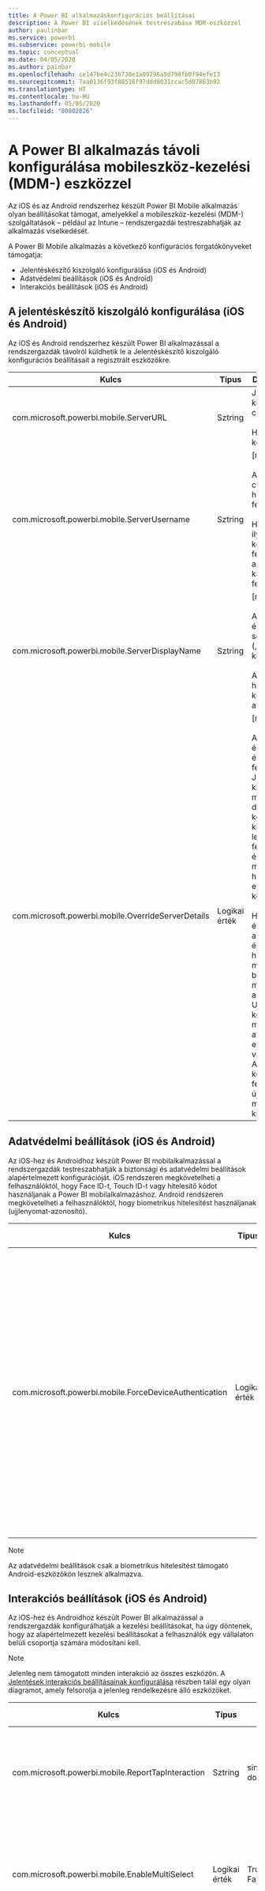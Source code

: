 ```yaml
---
title: A Power BI alkalmazáskonfigurációs beállításai
description: A Power BI viselkedésének testreszabása MDM-eszközzel
author: paulinbar
ms.service: powerbi
ms.subservice: powerbi-mobile
ms.topic: conceptual
ms.date: 04/05/2020
ms.author: painbar
ms.openlocfilehash: ce147be4c23b738e1a09296a5d798fb0f94efe13
ms.sourcegitcommit: 7aa0136f93f88516f97ddd8031ccac5d07863b92
ms.translationtype: HT
ms.contentlocale: hu-HU
ms.lasthandoff: 05/05/2020
ms.locfileid: "80802026"
---
```

# <a name="remotely-configure-power-bi-app-using-mobile-device-management-mdm-tool"></a>A Power BI alkalmazás távoli konfigurálása mobileszköz-kezelési (MDM-) eszközzel

Az iOS és az Android rendszerhez készült Power BI Mobile alkalmazás olyan beállításokat támogat, amelyekkel a mobileszköz-kezelési (MDM-) szolgáltatások – például az Intune – rendszergazdái testreszabhatják az alkalmazás viselkedését.

A Power BI Mobile alkalmazás a következő konfigurációs forgatókönyveket támogatja:

* Jelentéskészítő kiszolgáló konfigurálása (iOS és Android)
* Adatvédelmi beállítások (iOS és Android)
* Interakciós beállítások (iOS és Android)

## <a name="report-server-configuration-ios-and-android"></a>A jelentéskészítő kiszolgáló konfigurálása (iOS és Android)

Az iOS és Android rendszerhez készült Power BI alkalmazással a rendszergazdák távolról küldhetik le a Jelentéskészítő kiszolgáló konfigurációs beállításait a regisztrált eszközökre.

| Kulcs | Típus | Description (Leírás) |
|---|---|---|
| com.microsoft.powerbi.mobile.ServerURL | Sztring | Jelentéskészítő kiszolgáló URL-címe.<br><br>Http/https-sel kell kezdődnie.|
| com.microsoft.powerbi.mobile.ServerUsername | Sztring | [nem kötelező]<br><br>A kiszolgálóhoz való csatlakozáshoz használandó felhasználónév.<br><br>Ha még nem létezik ilyen, az alkalmazás kérni fogja a felhasználót, hogy adja meg a kapcsolathoz a felhasználónevet.|
| com.microsoft.powerbi.mobile.ServerDisplayName | Sztring | [nem kötelező]<br><br>Az alapértelmezett érték „Report server” („Jelentéskészítő kiszolgáló”)<br><br>Az alkalmazásban használt rövid név a kiszolgáló azonosítására. |
| com.microsoft.powerbi.mobile.OverrideServerDetails | Logikai érték | [nem kötelező]<br><br>Az alapértelmezett érték True (Igaz). Ha értéke True (Igaz), felülbírálja a Jelentéskészítő kiszolgálónak a mobileszközön lévő definícióját. A már konfigurált meglévő kiszolgálók törölve lesznek. A felülbírálás True értékre állítása azt is megakadályozza, hogy a felhasználó eltávolítsa ezt a konfigurációt.<br><br>Ha „False” (Hamis) értéket használ, akkor a leküldött értékek hozzáadódnak, a már meglévő beállítások pedig megmaradnak. Ha az adott kiszolgálói URL-cím már konfigurálva van a mobilalkalmazásban, akkor az alkalmazás ezt a konfigurációt változatlanul hagyja. Az alkalmazás nem kéri fel a felhasználót, hogy újra hitelesítse magát ugyanazon a kiszolgálón. |

## <a name="data-protection-settings-ios-and-android"></a>Adatvédelmi beállítások (iOS és Android)

Az iOS-hez és Androidhoz készült Power BI mobilalkalmazással a rendszergazdák testreszabhatják a biztonsági és adatvédelmi beállítások alapértelmezett konfigurációját. iOS rendszeren megkövetelheti a felhasználóktól, hogy Face ID-t, Touch ID-t vagy hitelesítő kódot használjanak a Power BI mobilalkalmazáshoz. Android rendszeren megkövetelheti a felhasználóktól, hogy biometrikus hitelesítést használjanak (ujjlenyomat-azonosító).

| Kulcs | Típus | Description (Leírás) |
|---|---|---|
| com.microsoft.powerbi.mobile.ForceDeviceAuthentication | Logikai érték | Az alapértelmezett érték False (Hamis). <br><br>Az alkalmazás használatához megkövetelhető biometrikus adatok, például a TouchID vagy a FaceID (iOS) illetve ujjlenyomat-azonosító (Android) használata. Ez esetben ezekre is szükség van a hitelesítésen felül.<br><br>Alkalmazásvédelmi szabályzatok használata esetén a Microsoft azt javasolja, hogy tiltsa le ezt a beállítást, így elkerülhetők a kettős hozzáférési kérelmek. |

>[!NOTE]
>Az adatvédelmi beállítások csak a biometrikus hitelesítést támogató Android-eszközökön lesznek alkalmazva.

## <a name="interaction-settings-ios-and-android"></a>Interakciós beállítások (iOS és Android)

Az iOS-hez és Androidhoz készült Power BI alkalmazással a rendszergazdák konfigurálhatják a kezelési beállításokat, ha úgy döntenek, hogy az alapértelmezett kezelési beállításokat a felhasználók egy vállalaton belüli csoportja számára módosítani kell.

>[!NOTE]
>Jelenleg nem támogatott minden interakció az összes eszközön. A [Jelentések interakciós beállításainak konfigurálása](mobile-app-interaction-settings.md) részben talál egy olyan diagramot, amely felsorolja a jelenleg rendelkezésre álló eszközöket.

| Kulcs | Típus | Értékek | Description (Leírás) |
|---|---|---|---|
| com.microsoft.powerbi.mobile.ReportTapInteraction | Sztring |  <nobr>single-tap</nobr><br><nobr>double-tap</nobr> | Annak konfigurálása, hogy a vizualizáción való koppintás egyben adatpont-kiválasztás is legyen-e. |
| com.microsoft.powerbi.mobile.EnableMultiSelect | Logikai érték |  <nobr>True</nobr><br><nobr>False</nobr> | Konfigurálhatja, hogy egy adatpontra koppintás lecseréli-e az aktuális kijelölést, vagy az az aktuális kijelöléshez legyen hozzáadva. |
| com.microsoft.powerbi.mobile.RefreshAction | Sztring |  <nobr>pull-to-refresh</nobr><br>gombra | Annak konfigurálása, hogy a jelentés frissítéséhez rendelkezésre áll-e a felhasználónak egy gomb, vagy a frissítés húzással műveletet kell-e használnia. |
| com.microsoft.powerbi.mobile.FooterAppearance | Sztring |  docked<br>dynamic | Annak konfigurálása, hogy a jelentés lábléce a jelentés alján rögzített vagy automatikusan rejtett legyen-e. |

## <a name="deploying-app-configuration-settings"></a>Alkalmazáskonfigurációs beállítások bevezetése

Alkalmazáskonfigurációs szabályzatot az alábbi lépésekben hozhat létre. A konfigurációs szabályzat létrehozása után felhasználói csoportokhoz rendelheti annak beállításait.

1. Csatlakoztassa az MDM eszközt.
2. Hozzon létre egy új alkalmazáskonfigurálási szabályzatot, és nevezze el.
3. Válassza ki, hogy mely felhasználóknak szeretné terjeszteni ezt az alkalmazáskonfigurálási szabályzatot.
4. Hozzon létre kulcs-érték párokat a leküldeni kívánt beállításhoz.

Az Intune portál alkalmazáskonfigurációs szabályzataival a rendszergazdák könnyen üzembe helyezhetik ezeket a beállításokat a Power BI alkalmazásban. Azonban minden MDM-szolgáltató támogatott. Ha nem Intune-t használ, a beállítások üzembe helyezéséhez tekintse meg a használt MDM-megoldás dokumentációját.

## <a name="next-steps"></a>További lépések

* A Power BI mobilalkalmazás az [App Store-ból](https://apps.apple.com/app/microsoft-power-bi/id929738808) és a [Google Play áruházból](https://play.google.com/store/apps/details?id=com.microsoft.powerbim&amp;amp;clcid=0x409) szerezhető be
* Kövessen minket a [@MSPowerBITwitteren](https://twitter.com/MSPowerBI).
* Vegyen részt [a Power BI-közösség](https://community.powerbi.com/) beszélgetéseiben
